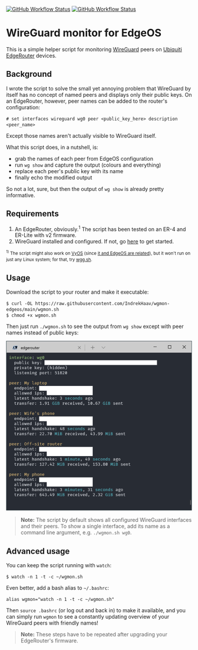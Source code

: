 [![GitHub Workflow Status](https://img.shields.io/github/actions/workflow/status/IndrekHaav/wgmon-edgeos/lint.yml?branch=main&label=lint)](https://github.com/IndrekHaav/wgmon-edgeos/actions/workflows/lint.yml) [![GitHub Workflow Status](https://img.shields.io/github/actions/workflow/status/IndrekHaav/wgmon-edgeos/link-check.yml?branch=main&label=link-check)](https://github.com/IndrekHaav/wgmon-edgeos/actions/workflows/link-check.yml)

# WireGuard monitor for EdgeOS

This is a simple helper script for monitoring [WireGuard](https://www.wireguard.com/) peers on [Ubiquiti EdgeRouter](https://www.ui.com/edgemax/comparison/) devices.

## Background

I wrote the script to solve the small yet annoying problem that WireGuard by itself has no concept of named peers and displays only their public keys. On an EdgeRouter, however, peer names can be added to the router's configuration:

```
# set interfaces wireguard wg0 peer <public_key_here> description <peer_name>
```

Except those names aren't actually visible to WireGuard itself.

What this script does, in a nutshell, is:
 - grab the names of each peer from EdgeOS configuration
 - run `wg show` and capture the output (colours and everything)
 - replace each peer's public key with its name
 - finally echo the modified output

So not a lot, sure, but then the output of `wg show` is already pretty informative.

## Requirements

 1. An EdgeRouter, obviously.<sup>1</sup> The script has been tested on an ER-4 and ER-Lite with v2 firmware.
 2. WireGuard installed and configured. If not, go [here](https://github.com/WireGuard/wireguard-vyatta-ubnt) to get started.

<small><sup>1)</sup> The script might also work on [VyOS](https://vyos.io/) (since [it and EdgeOS are related](https://blog.vyos.io/versions-mystery-revealed)), but it won't run on just any Linux system; for that, try [wgg.sh](https://github.com/FlyveHest/wg-friendly-peer-names/).</small>

## Usage

Download the script to your router and make it executable:

```shell
$ curl -OL https://raw.githubusercontent.com/IndrekHaav/wgmon-edgeos/main/wgmon.sh
$ chmod +x wgmon.sh
```

Then just run `./wgmon.sh` to see the output from `wg show` except with peer names instead of public keys:

![Screenshot](https://raw.githubusercontent.com/IndrekHaav/wgmon-edgeos/main/screenshot.png)

> **Note:** The script by default shows all configured WireGuard interfaces and their peers. To show a single interface, add its name as a command line argument, e.g. `./wgmon.sh wg0`.

## Advanced usage

You can keep the script running with `watch`:

```shell
$ watch -n 1 -t -c ~/wgmon.sh
```

Even better, add a bash alias to `~/.bashrc`:

```
alias wgmon="watch -n 1 -t -c ~/wgmon.sh"
```

Then `source .bashrc` (or log out and back in) to make it available, and you can simply run `wgmon` to see a constantly updating overview of your WireGuard peers with friendly names!

> **Note:** These steps have to be repeated after upgrading your EdgeRouter's firmware.
